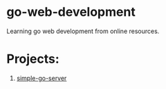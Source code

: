 # go-web-development
Learning go web development from online resources.

# Projects:
1. [simple-go-server](./simpe-go-server/)